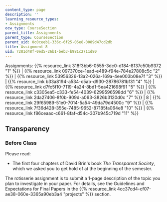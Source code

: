 ```yaml
---
content_type: page
description: ''
learning_resource_types:
- Assignments
ocw_type: CourseSection
parent_title: Assignments
parent_type: CourseSection
parent_uid: 0c0ceeb1-336c-6f25-06e8-0089d47cd2db
title: Assignment 8
uid: 7281d48f-0ed5-26b1-beb3-b981c2711d80
---
```


Assignments: {{% resource_link 318f3bb6-0555-3dc0-d184-8137c50b9372 "1" %}} | {{% resource_link 097370ce-1ead-e489-f94e-784e27808c5c "2" %}} | {{% resource_link 53956326-13a2-026a-169a-4ee003b08e7f "3" %}} | {{% resource_link b33a8194-a534-c5ab-d930-28786781bf31 "4" %}} | {{% resource_link d7fc5f10-7119-4a24-8bd1-5ea421698f91 "5" %}} | {{% resource_link c3305ea5-c333-fe54-4039-6299596598dd "6" %}} | {{% resource_link 2da27406-8f0b-909d-a063-3826b3120d0c "7" %}} | 8 | {{% resource_link 29f65989-51e0-7014-5a54-49da79d4500c "9" %}} | {{% resource_link 7f36d428-355e-7485-9652-87185fa064e8 "10" %}} | {{% resource_link f86ceaac-c661-8faf-d54c-307b945c719d "11" %}}

Transparency
------------

### Before Class

Please read:

*   The first four chapters of David Brin's book _The Transparent Society_, which we asked you to get hold of at the beginning of the semester.
    

The rotisserie assignment is to submit a 1-page description of the topic you plan to investigate in your paper. For details, see the Guidelines and Expectations for Final Papers in the {{% resource_link 4cc37cd4-cf07-ae38-060e-3365a90eb3a4 "projects" %}} section.